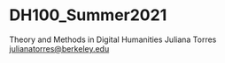 # DH100_Summer2021
Theory and Methods in Digital Humanities
Juliana Torres
julianatorres@berkeley.edu

